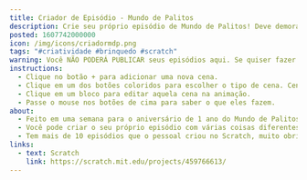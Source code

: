 ```yaml
---
title: Criador de Episódio - Mundo de Palitos
description: Crie seu próprio episódio de Mundo de Palitos! Deve demorar menos que o oficial.
posted: 1607742000000
icon: /img/icons/criadormdp.png
tags: "#criatividade #brinquedo #scratch"
warning: Você NÃO PODERÁ PUBLICAR seus episódios aqui. Se quiser fazer isso, clique no link "Scratch" abaixo para jogar no Scratch e siga as instruções. VOCÊ VAI PRECISAR DE UMA CONTA NO SCRATCH.
instructions:
  - Clique no botão + para adicionar uma nova cena.
  - Clique em um dos botões coloridos para escolher o tipo de cena. Cenas ditam o que acontece na animação, por exemplo, se os personagens se movem, falam, etc. Experimente todas!
  - Clique em um bloco para editar aquela cena na animação.
  - Passe o mouse nos botões de cima para saber o que eles fazem.
about:
  - Feito em uma semana para o aniversário de 1 ano do Mundo de Palitos!!
  - Você pode criar o seu próprio episódio com várias coisas diferentes, e se você jogar no Scratch você pode até publicar o seu projeto como remix para todos verem!
  - Tem mais de 10 episódios que o pessoal criou no Scratch, muito obrigado!
links:
  - text: Scratch
    link: https://scratch.mit.edu/projects/459766613/
---
```

<scratch url="https://scratch.mit.edu/projects/459766613/"></scratch>